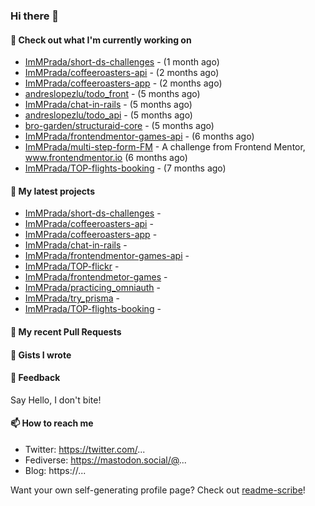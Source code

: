 ### Hi there 👋

#### 👷 Check out what I'm currently working on

- [ImMPrada/short-ds-challenges](https://github.com/ImMPrada/short-ds-challenges) -  (1 month ago)
- [ImMPrada/coffeeroasters-api](https://github.com/ImMPrada/coffeeroasters-api) -  (2 months ago)
- [ImMPrada/coffeeroasters-app](https://github.com/ImMPrada/coffeeroasters-app) -  (2 months ago)
- [andreslopezlu/todo_front](https://github.com/andreslopezlu/todo_front) -  (5 months ago)
- [ImMPrada/chat-in-rails](https://github.com/ImMPrada/chat-in-rails) -  (5 months ago)
- [andreslopezlu/todo_api](https://github.com/andreslopezlu/todo_api) -  (5 months ago)
- [bro-garden/structuraid-core](https://github.com/bro-garden/structuraid-core) -  (5 months ago)
- [ImMPrada/frontendmentor-games-api](https://github.com/ImMPrada/frontendmentor-games-api) -  (6 months ago)
- [ImMPrada/multi-step-form-FM](https://github.com/ImMPrada/multi-step-form-FM) - A challenge from Frontend Mentor, www.frontendmentor.io (6 months ago)
- [ImMPrada/TOP-flights-booking](https://github.com/ImMPrada/TOP-flights-booking) -  (7 months ago)

#### 🌱 My latest projects

- [ImMPrada/short-ds-challenges](https://github.com/ImMPrada/short-ds-challenges) - 
- [ImMPrada/coffeeroasters-api](https://github.com/ImMPrada/coffeeroasters-api) - 
- [ImMPrada/coffeeroasters-app](https://github.com/ImMPrada/coffeeroasters-app) - 
- [ImMPrada/chat-in-rails](https://github.com/ImMPrada/chat-in-rails) - 
- [ImMPrada/frontendmentor-games-api](https://github.com/ImMPrada/frontendmentor-games-api) - 
- [ImMPrada/TOP-flickr](https://github.com/ImMPrada/TOP-flickr) - 
- [ImMPrada/frontendmetor-games](https://github.com/ImMPrada/frontendmetor-games) - 
- [ImMPrada/practicing_omniauth](https://github.com/ImMPrada/practicing_omniauth) - 
- [ImMPrada/try_prisma](https://github.com/ImMPrada/try_prisma) - 
- [ImMPrada/TOP-flights-booking](https://github.com/ImMPrada/TOP-flights-booking) - 

#### 🔨 My recent Pull Requests


#### 📓 Gists I wrote



#### 💬 Feedback

Say Hello, I don't bite!

#### 📫 How to reach me

- Twitter: https://twitter.com/...
- Fediverse: https://mastodon.social/@...
- Blog: https://...

Want your own self-generating profile page? Check out [readme-scribe](https://github.com/muesli/readme-scribe)!
